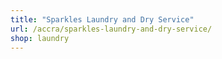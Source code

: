 ```yaml
---
title: "Sparkles Laundry and Dry Service"
url: /accra/sparkles-laundry-and-dry-service/
shop: laundry
---
```

